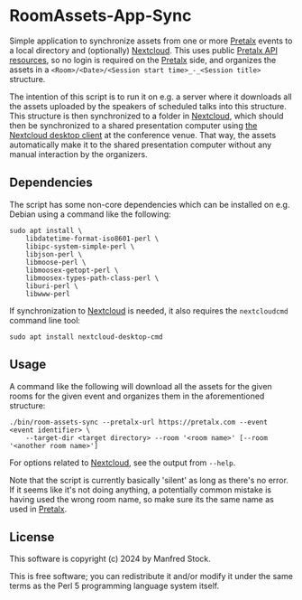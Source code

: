 # RoomAssets-App-Sync

Simple application to synchronize assets from one or more [Pretalx][pretalx]
events to a local directory and (optionally) [Nextcloud][nextcloud]. This uses
public [Pretalx API resources][pretalx-api], so no login is required on the
[Pretalx][pretalx] side, and organizes the assets in a `<Room>/<Date>/<Session
start time>_-_<Session title>` structure.

The intention of this script is to run it on e.g. a server where it downloads
all the assets uploaded by the speakers of scheduled talks into this structure.
This structure is then synchronized to a folder in [Nextcloud][nextcloud],
which should then be synchronized to a shared presentation computer using [the
Nextcloud desktop client][nextcloud-client] at the conference venue. That way,
the assets automatically make it to the shared presentation computer without
any manual interaction by the organizers.


## Dependencies

The script has some non-core dependencies which can be installed on e.g. Debian
using a command like the following:

```shell
sudo apt install \
    libdatetime-format-iso8601-perl \
    libipc-system-simple-perl \
    libjson-perl \
    libmoose-perl \
    libmoosex-getopt-perl \
    libmoosex-types-path-class-perl \
    liburi-perl \
    libwww-perl
```

If synchronization to [Nextcloud][nextcloud] is needed, it also requires the
`nextcloudcmd` command line tool:

```shell
sudo apt install nextcloud-desktop-cmd
```

## Usage

A command like the following will download all the assets for the given rooms
for the given event and organizes them in the aforementioned structure:

```shell
./bin/room-assets-sync --pretalx-url https://pretalx.com --event <event identifier> \
    --target-dir <target directory> --room '<room name>' [--room '<another room name>']
```

For options related to [Nextcloud][nextcloud], see the output from `--help`.

Note that the script is currently basically 'silent' as long as there's no
error. If it seems like it's not doing anything, a potentially common mistake
is having used the wrong room name, so make sure its the same name as used in
[Pretalx][pretalx].


## License

This software is copyright (c) 2024 by Manfred Stock.

This is free software; you can redistribute it and/or modify it under
the same terms as the Perl 5 programming language system itself.

[pretalx]: https://pretalx.com/
[pretalx-api]: https://docs.pretalx.org/api/fundamentals.html
[nextcloud]: https://nextcloud.com/
[nextcloud-client]: https://nextcloud.com/install/
